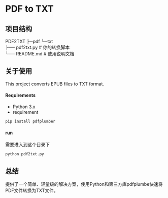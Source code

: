 # PDF to TXT 
## 项目结构
PDF2TXT
    ├─pdf
    └─txt     
    ├── pdf2txt.py       # 你的转换脚本                          
    └── README.md              # 使用说明文档                        
## 关于使用            
This project converts EPUB files to TXT format.
#### Requirements

- Python 3.x
- requirement
```
pip install pdfplumber
```
#### run
需要进入到这个目录下
```
python pdf2txt.py 
```

## 总结
提供了一个简单、轻量级的解决方案，使用Python和第三方库pdfplumbe快速将PDF文件转换为TXT文件。